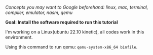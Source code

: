 *Concepts you may want to Google beforehand: linux, mac, terminal, compiler, emulator, nasm, qemu*

**Goal: Install the software required to run this tutorial**

I'm working on a Linux(ubuntu 22.10 kinetic), all codes work in this environment.

Using this command to run qemu: `qemu-system-x86_64 binfile`.
